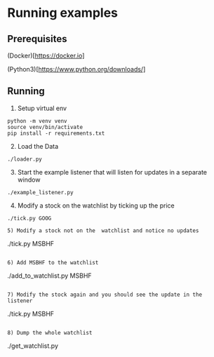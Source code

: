 # Running examples

## Prerequisites

(Docker)[https://docker.io]

(Python3)[https://www.python.org/downloads/]


## Running

1) Setup virtual env

```
python -m venv venv
source venv/bin/activate
pip install -r requirements.txt
```

2) Load the Data

```
./loader.py
```

3) Start the example listener that will listen for updates in a separate window

```
./example_listener.py
```

4) Modify a stock on the watchlist by ticking up the price

```
./tick.py GOOG

5) Modify a stock not on the  watchlist and notice no updates

```
./tick.py MSBHF
```

6) Add MSBHF to the watchlist

```
./add_to_watchlist.py MSBHF
```

7) Modify the stock again and you should see the update in the listener

```
./tick.py MSBHF
```

8) Dump the whole watchlist

```
./get_watchlist.py
```
